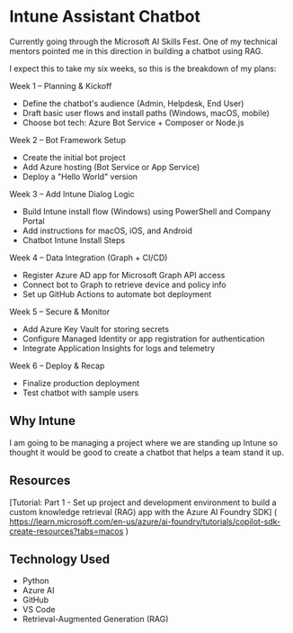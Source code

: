 # Intune Assistant Chatbot

Currently going through the Microsoft AI Skills Fest.  One of my technical mentors pointed me in this direction in building a chatbot using RAG.  

I expect this to take my six weeks, so this is the breakdown of my plans:

Week 1 – Planning & Kickoff
- Define the chatbot's audience (Admin, Helpdesk, End User)
- Draft basic user flows and install paths (Windows, macOS, mobile)
- Choose bot tech: Azure Bot Service + Composer or Node.js

Week 2 – Bot Framework Setup
- Create the initial bot project
- Add Azure hosting (Bot Service or App Service)
- Deploy a "Hello World" version

Week 3 – Add Intune Dialog Logic
- Build Intune install flow (Windows) using PowerShell and Company Portal
- Add instructions for macOS, iOS, and Android
- Chatbot Intune Install Steps

Week 4 – Data Integration (Graph + CI/CD)
- Register Azure AD app for Microsoft Graph API access
- Connect bot to Graph to retrieve device and policy info
- Set up GitHub Actions to automate bot deployment

Week 5 – Secure & Monitor
- Add Azure Key Vault for storing secrets
- Configure Managed Identity or app registration for authentication
- Integrate Application Insights for logs and telemetry

Week 6 – Deploy & Recap
- Finalize production deployment
- Test chatbot with sample users

## Why Intune

I am going to be managing a project where we are standing up Intune so thought it would be good to create a chatbot that helps a team stand it up.  

## Resources 

[Tutorial: Part 1 - Set up project and development environment to build a custom knowledge retrieval (RAG) app with the Azure AI Foundry SDK] ( https://learn.microsoft.com/en-us/azure/ai-foundry/tutorials/copilot-sdk-create-resources?tabs=macos )

## Technology Used 
- Python
- Azure AI
- GitHub 
- VS Code 
- Retrieval-Augmented Generation (RAG)